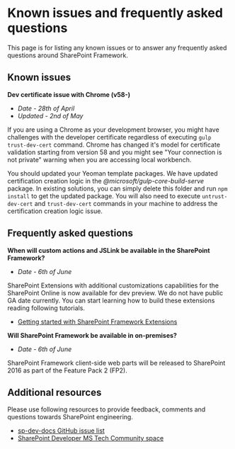 # Known issues and frequently asked questions

This page is for listing any known issues or to answer any frequently asked questions around SharePoint Framework. 

## Known issues

**Dev certificate issue with Chrome (v58-)**

- *Date - 28th of April*
- *Updated - 2nd of May*

If you are using a Chrome as your development browser, you might have challenges with the developer certificate regardless of executing `gulp trust-dev-cert` command. Chrome has changed it's model for certificate validation starting from version 58 and you might see "Your connection is not private" warning when you are accessing local workbench.

You should updated your Yeoman template packages. We have updated certification creation logic in the *@microsoft/gulp-core-build-serve* package. In existing solutions, you can simply delete this folder and run `npm install` to get the updated package. You will also need to execute `untrust-dev-cert` and `trust-dev-cert` commands in your machine to address the certification creation logic issue. 

## Frequently asked questions

**When will custom actions and JSLink be available in the SharePoint Framework?**

- *Date - 6th of June*

SharePoint Extensions with additional customizations capabilities for the SharePoint Online is now available for dev preview. We do not have public GA date currently. You can start learning how to build these extensions reading following tutorials.

* [Getting started with SharePoint Framework Extensions](http://aka.ms/spfx-extensions)

**Will SharePoint Framework be available in on-premises?**

- *Date - 6th of June*

SharePoint Framework client-side web parts will be released to SharePoint 2016 as part of the Feature Pack 2 (FP2). 

## Additional resources
Please use following resources to provide feedback, comments and questions towards SharePoint engineering. 

* [sp-dev-docs GitHub issue list](https://github.com/SharePoint/sp-dev-docs/issues)
* [SharePoint Developer MS Tech Community space](https://aka.ms/sppnp-community)
